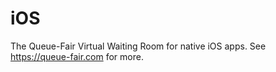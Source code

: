 # iOS
The Queue-Fair Virtual Waiting Room for native iOS apps.  See https://queue-fair.com for more.
